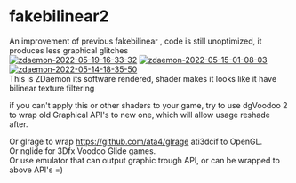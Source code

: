 # fakebilinear2
An improvement of previous fakebilinear , code is still unoptimized, it produces less graphical glitches<br>
<a href='https://postimg.cc/Yv60CMgT' target='_blank'><img src='https://i.postimg.cc/Yv60CMgT/zdaemon-2022-05-19-16-33-32.png' border='0' alt='zdaemon-2022-05-19-16-33-32'/></a>
<a href='https://postimg.cc/mhTg80vS' target='_blank'><img src='https://i.postimg.cc/mhTg80vS/zdaemon-2022-05-15-01-08-03.png' border='0' alt='zdaemon-2022-05-15-01-08-03'/></a>
<a href='https://postimg.cc/w3rn7NQs' target='_blank'><img src='https://i.postimg.cc/w3rn7NQs/zdaemon-2022-05-14-18-35-50.png' border='0' alt='zdaemon-2022-05-14-18-35-50'/></a><br>
This is ZDaemon its software rendered, shader makes it looks like it have bilinear texture filtering

if you can't apply this or other shaders to your game, try to use dgVoodoo 2 to wrap old Graphical API's to new one, which will allow usage reshade after.

Or glrage to wrap https://github.com/ata4/glrage ati3dcif to OpenGL.<br>
Or nglide for 3Dfx Voodoo Glide games.<br>
Or use emulator that can output graphic trough API, or can be wrapped to above API's =)<br>

